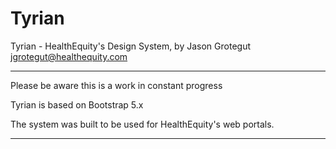 # Tyrian

Tyrian - HealthEquity's Design System, by Jason Grotegut jgrotegut@healthequity.com

---------------------------------------

Please be aware this is a work in constant progress

Tyrian is based on Bootstrap 5.x

The system was built to be used for HealthEquity's web portals.

---------------------------------------
